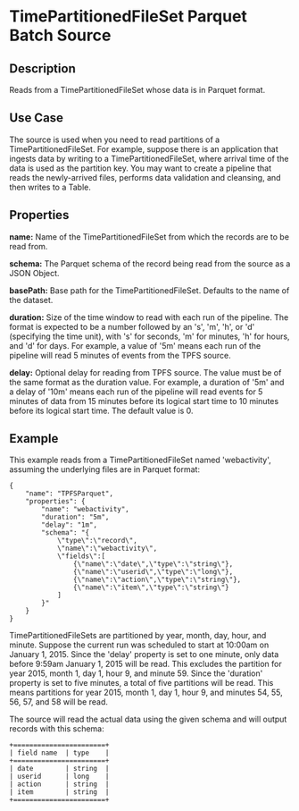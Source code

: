 # TimePartitionedFileSet Parquet Batch Source

Description
-----------

Reads from a TimePartitionedFileSet whose data is in Parquet format.

Use Case
--------

The source is used when you need to read partitions of a TimePartitionedFileSet.
For example, suppose there is an application that ingests data by writing to a TimePartitionedFileSet,
where arrival time of the data is used as the partition key. You may want to create a pipeline that
reads the newly-arrived files, performs data validation and cleansing, and then writes to a Table.

Properties
----------

**name:** Name of the TimePartitionedFileSet from which the records are to be read from.

**schema:** The Parquet schema of the record being read from the source as a JSON Object.

**basePath:** Base path for the TimePartitionedFileSet. Defaults to the name of the
dataset.

**duration:** Size of the time window to read with each run of the pipeline. The format is
expected to be a number followed by an 's', 'm', 'h', or 'd' (specifying the time unit), with
's' for seconds, 'm' for minutes, 'h' for hours, and 'd' for days. For example, a value of
'5m' means each run of the pipeline will read 5 minutes of events from the TPFS source.

**delay:** Optional delay for reading from TPFS source. The value must be of the same
format as the duration value. For example, a duration of '5m' and a delay of '10m' means
each run of the pipeline will read events for 5 minutes of data from 15 minutes before its logical
start time to 10 minutes before its logical start time. The default value is 0.

Example
-------

This example reads from a TimePartitionedFileSet named 'webactivity', assuming the underlying
files are in Parquet format:

    {
        "name": "TPFSParquet",
        "properties": {
            "name": "webactivity",
            "duration": "5m",
            "delay": "1m",
            "schema": "{
                \"type\":\"record\",
                \"name\":\"webactivity\",
                \"fields\":[
                    {\"name\":\"date\",\"type\":\"string\"},
                    {\"name\":\"userid\",\"type\":\"long\"},
                    {\"name\":\"action\",\"type\":\"string\"},
                    {\"name\":\"item\",\"type\":\"string\"}
                ]
            }"
        }
    }

TimePartitionedFileSets are partitioned by year, month, day, hour, and minute. Suppose the
current run was scheduled to start at 10:00am on January 1, 2015. Since the 'delay'
property is set to one minute, only data before 9:59am January 1, 2015 will be read. This
excludes the partition for year 2015, month 1, day 1, hour 9, and minute 59. Since the
'duration' property is set to five minutes, a total of five partitions will be read. This
means partitions for year 2015, month 1, day 1, hour 9, and minutes 54, 55, 56, 57, and 58
will be read. 

The source will read the actual data using the given schema and will output records with
this schema:

    +=======================+
    | field name  | type    |
    +=======================+
    | date        | string  |
    | userid      | long    |
    | action      | string  |
    | item        | string  |
    +=======================+

